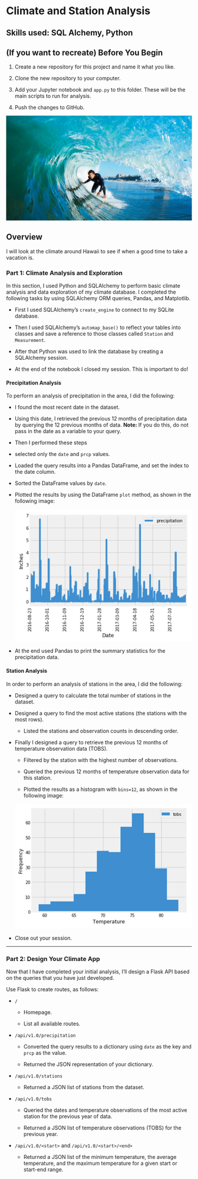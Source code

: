 # Climate and Station Analysis

## Skills used: SQL Alchemy, Python 

## (If you want to recreate) Before You Begin

1. Create a new repository for this project and name it what you like.

2. Clone the new repository to your computer.

3. Add your Jupyter notebook and `app.py` to this folder. These will be the main scripts to run for analysis.

4. Push the changes to GitHub.

![surfs-up.png](Images/surfs-up.png)

## Overview

I will look at the climate around Hawaii to see if when a good time to take a vacation is.

### Part 1: Climate Analysis and Exploration

In this section, I used Python and SQLAlchemy to perform basic climate analysis and data exploration of my climate database. I completed the following tasks by using SQLAlchemy ORM queries, Pandas, and Matplotlib.

* First I used SQLAlchemy’s `create_engine` to connect to my SQLite database.

* Then I used SQLAlchemy’s `automap_base()` to reflect your tables into classes and save a reference to those classes called `Station` and `Measurement`.

* After that Python was used to link the database by creating a SQLAlchemy session.

* At the end of the notebook I closed my session. This is important to do!

#### Precipitation Analysis

To perform an analysis of precipitation in the area, I did the following:

* I found the most recent date in the dataset.

* Using this date, I retrieved the previous 12 months of precipitation data by querying the 12 previous months of data. **Note:** If you do this, do not pass in the date as a variable to your query.

* Then I performed these steps

* selected only the `date` and `prcp` values.

* Loaded the query results into a Pandas DataFrame, and set the index to the date column.

* Sorted the DataFrame values by `date`.

* Plotted the results by using the DataFrame `plot` method, as shown in the following image:

  ![precipitation](Images/precipitation.png)

* At the end used Pandas to print the summary statistics for the precipitation data.

#### Station Analysis

In order to perform an analysis of stations in the area, I did the following:

* Designed a query to calculate the total number of stations in the dataset.

* Designed a query to find the most active stations (the stations with the most rows).

    * Listed the stations and observation counts in descending order.

* Finally I designed a query to retrieve the previous 12 months of temperature observation data (TOBS).

    * Filtered by the station with the highest number of observations.

    * Queried the previous 12 months of temperature observation data for this station.

    * Plotted the results as a histogram with `bins=12`, as shown in the following image:

    ![station-histogram](Images/station-histogram.png)

* Close out your session.

- - -

### Part 2: Design Your Climate App

Now that I have completed your initial analysis, I’ll design a Flask API based on the queries that you have just developed.

Use Flask to create routes, as follows:

* `/`

    * Homepage.

    * List all available routes.

* `/api/v1.0/precipitation`

    * Converted the query results to a dictionary using `date` as the key and `prcp` as the value.

    * Returned the JSON representation of your dictionary.

* `/api/v1.0/stations`

    * Returned a JSON list of stations from the dataset.

* `/api/v1.0/tobs`

    * Queried the dates and temperature observations of the most active station for the previous year of data.

    * Returned a JSON list of temperature observations (TOBS) for the previous year.

* `/api/v1.0/<start>` and `/api/v1.0/<start>/<end>`

    * Returned a JSON list of the minimum temperature, the average temperature, and the maximum temperature for a given start or start-end range.
